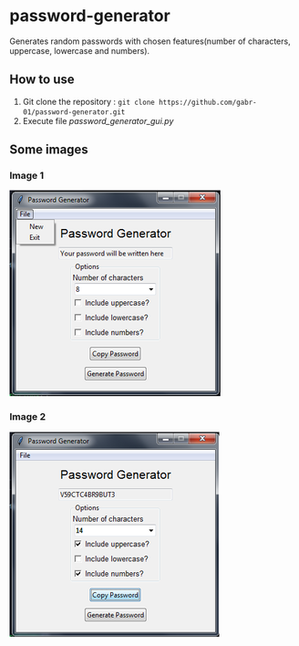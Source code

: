 # password-generator

Generates random passwords with chosen features(number of characters, uppercase, lowercase and numbers).

## How to use 

1. Git clone the repository : `git clone https://github.com/gabr-01/password-generator.git`
2. Execute file *password_generator_gui.py*

## Some images

### Image 1
![image example 1](images/password-generator-gui-example1.png?raw=true)

### Image 2
![image example 2](images/password-generator-gui-example2.png?raw=true)